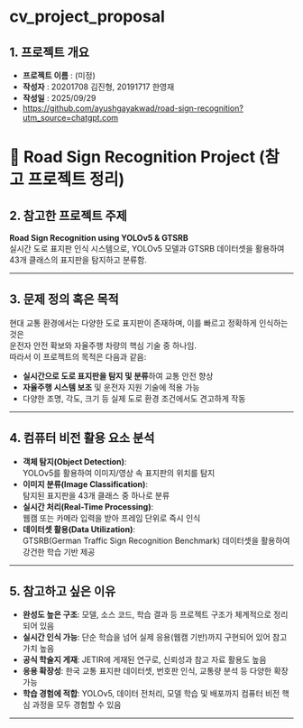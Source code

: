 # cv_project_proposal

## 1. 프로젝트 개요

- **프로젝트 이름** : (미정)
- **작성자** : 20201708 김진형, 20191717 한영재
- **작성일** : 2025/09/29
- https://github.com/ayushgayakwad/road-sign-recognition?utm_source=chatgpt.com

# 🚦 Road Sign Recognition Project (참고 프로젝트 정리)

## 2. 참고한 프로젝트 주제
**Road Sign Recognition using YOLOv5 & GTSRB**  
실시간 도로 표지판 인식 시스템으로, YOLOv5 모델과 GTSRB 데이터셋을 활용하여 43개 클래스의 표지판을 탐지하고 분류함.

---

## 3. 문제 정의 혹은 목적
현대 교통 환경에서는 다양한 도로 표지판이 존재하며, 이를 빠르고 정확하게 인식하는 것은  
운전자 안전 확보와 자율주행 차량의 핵심 기술 중 하나임.  
따라서 이 프로젝트의 목적은 다음과 같음:
- **실시간으로 도로 표지판을 탐지 및 분류**하여 교통 안전 향상
- **자율주행 시스템 보조** 및 운전자 지원 기술에 적용 가능
- 다양한 조명, 각도, 크기 등 실제 도로 환경 조건에서도 견고하게 작동

---

## 4. 컴퓨터 비전 활용 요소 분석
- **객체 탐지(Object Detection)**:  
  YOLOv5를 활용하여 이미지/영상 속 표지판의 위치를 탐지
- **이미지 분류(Image Classification)**:  
  탐지된 표지판을 43개 클래스 중 하나로 분류
- **실시간 처리(Real-Time Processing)**:  
  웹캠 또는 카메라 입력을 받아 프레임 단위로 즉시 인식
- **데이터셋 활용(Data Utilization)**:  
  GTSRB(German Traffic Sign Recognition Benchmark) 데이터셋을 활용하여 강건한 학습 기반 제공

---

## 5. 참고하고 싶은 이유
- **완성도 높은 구조**: 모델, 소스 코드, 학습 결과 등 프로젝트 구조가 체계적으로 정리되어 있음  
- **실시간 인식 가능**: 단순 학습을 넘어 실제 응용(웹캠 기반)까지 구현되어 있어 참고 가치 높음  
- **공식 학술지 게재**: JETIR에 게재된 연구로, 신뢰성과 참고 자료 활용도 높음  
- **응용 확장성**: 한국 교통 표지판 데이터셋, 번호판 인식, 교통량 분석 등 다양한 확장 가능  
- **학습 경험에 적합**: YOLOv5, 데이터 전처리, 모델 학습 및 배포까지 컴퓨터 비전 핵심 과정을 모두 경험할 수 있음  

---

